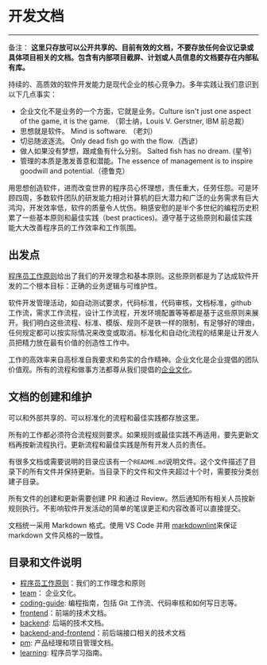 # 开发文档

---

备注： **这里只存放可以公开共享的、目前有效的文档，不要存放任何会议记录或具体项目相关的文档。包含有内部项目截屏、计划或人员信息的文档要存在内部私有库。**

持续的、高质效的软件开发能力是现代企业的核心竞争力。多年实践让我们意识到以下几点事实：

- 企业文化不是业务的一个方面，它就是业务。Culture isn't just one aspect of the game, it is the game. （郭士纳，Louis V. Gerstner, IBM 前总裁）
- 思想就是软件。 Mind is software. （老刘）
- 切忌随波逐流。 Only dead fish go with the flow.（西谚）
- 做人如果没有梦想，跟咸鱼有什么分别。 Salted fish has no dream. (星爷)
- 管理的本质是激发善意和潜能。The essence of management is to inspire goodwill and potential.（德鲁克）

用思想创造软件，进而改变世界的程序员心怀理想，责任重大，任劳任怨。可是环顾四周，多数软件团队的研发能力相对计算机的巨大潜力和广泛的业务需求有巨大鸿沟，开发效率低，软件的质量令人忧伤。稍感安慰的是半个多世纪的编程历史积累了一些基本原则和最佳实践（best practices)。遵守基于这些原则和最佳实践能大大改善程序员的工作效率和工作氛围。

## 出发点

[程序员工作原则](./principles.md)给出了我们的开发理念和基本原则。这些原则都是为了达成软件开发的二个根本目标：正确的业务逻辑与可维护性。

软件开发管理活动，如自动测试要求，代码标准，代码审核，文档标准，github 工作流，需求工作流程，设计工作流程，开发环境配置等等都是基于这些原则来展开。我们明白这些流程、标准、模版、规则不是铁一样的限制，有足够好的理由，任何规定都可以按实际情况来改变或取消。标准化和自动化流程的结果是让开发人员把精力放在最有价值的创造性工作中。

工作的高效率来自高标准自我要求和务实的合作精神。企业文化是企业提倡的团队价值观。所有的流程和做事方法都尊从我们提倡的[企业文化](./team/culture.md)。

## 文档的创建和维护

可以和外部共享的、可以标准化的流程和最佳实践都存放这里。

所有的工作都必须符合流程规则要求。如果规则或最佳实践不再适用，要先更新文档再按新流程执行。更新流程和最佳实践是所有开发人员的责任。

有很多文档或需要说明的目录应该有一个`README.md`说明文件。这个文件描述了目录下的所有文件并保持更新。当目录下的文件和文件夹超过十个时，需要按分类创建子目录。

所有文件的创建和更新需要创建 PR 和通过 Review。然后通知所有相关人员按新规则执行。不影响软件开发活动的简单的笔误更正和内容改善可以直接提交。

文档统一采用 Markdown 格式。使用 VS Code 并用 [markdownlint](https://marketplace.visualstudio.com/items?itemName=DavidAnson.vscode-markdownlint)来保证 markdown 文件风格的一致性。

## 目录和文件说明

- [程序员工作原则](./principles.md)：我们的工作理念和原则
- [team](./team/README.md)： 企业文化。
- [coding-guide](./coding-guide/README.md): 编程指南，包括 Git 工作流、代码审核和如何写日志等。
- [frontend](./frontend/README.md)：前端的技术文档。
- [backend](./backend/README.md): 后端的技术文档。
- [backend-and-frontend](./backend-and-frontend/README.md)：前后端接口相关的技术文档
- [pm](./pm/README.md): 产品经理和项目管理文档。
- [learning](./learning/README.md): 程序员学习指南。

